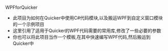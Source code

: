 WPFforQuicker

* 此项目为如何在Quicker中使用C#代码模块,以及搬运WPF到自定义窗口模块的一个示例项目
* 这里引用了适用于Quicker的WPF代码需要的常用库,修改了一些必要的参数
* 你也可以将此项目当作一个模板,在其中快速编写WPF代码,然后搬运到Quicker中
